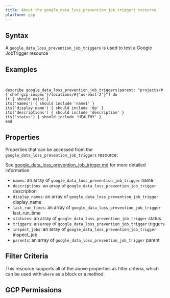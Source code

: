 ```yaml
---
title: About the google_data_loss_prevention_job_triggers resource
platform: gcp
---
```


## Syntax
A `google_data_loss_prevention_job_triggers` is used to test a Google JobTrigger resource

## Examples
```


describe google_data_loss_prevention_job_triggers(parent: "projects/#{'chef-gcp-inspec'}/locations/#{'us-east-2'}") do
it { should exist }
its('names') { should include 'name1' }
its('display_name') { should include 'dp' }
its('descriptions') { should include 'description' }
its('status') { should include 'HEALTHY' }
end
```

## Properties
Properties that can be accessed from the `google_data_loss_prevention_job_triggers` resource:

See [google_data_loss_prevention_job_trigger.md](google_data_loss_prevention_job_trigger.md) for more detailed information
  * `names`: an array of `google_data_loss_prevention_job_trigger` name
  * `descriptions`: an array of `google_data_loss_prevention_job_trigger` description
  * `display_names`: an array of `google_data_loss_prevention_job_trigger` display_name
  * `last_run_times`: an array of `google_data_loss_prevention_job_trigger` last_run_time
  * `statuses`: an array of `google_data_loss_prevention_job_trigger` status
  * `triggers`: an array of `google_data_loss_prevention_job_trigger` triggers
  * `inspect_jobs`: an array of `google_data_loss_prevention_job_trigger` inspect_job
  * `parents`: an array of `google_data_loss_prevention_job_trigger` parent

## Filter Criteria
This resource supports all of the above properties as filter criteria, which can be used
with `where` as a block or a method.

## GCP Permissions
